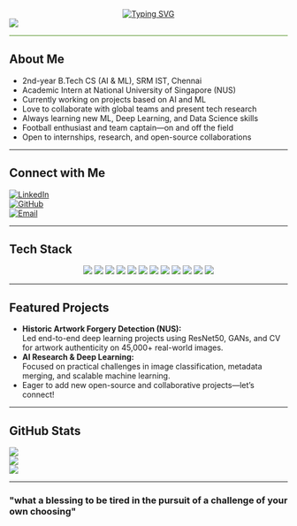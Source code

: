 <div align="center">
  <a href="https://git.io/typing-svg">
    <img src="https://readme-typing-svg.demolab.com?font=Roboto+Condensed&size=26&duration=3500&pause=1200&center=true&width=500&color=9DC183&lines=Hey%2C%20I%20am%20JAI;AI%20/%20ML%20Enthusiast%20%7C%20Researcher;2nd%20Year%20CS%20Undergrad%20%7C%20SRM;Building%20AI%20for%20Real-World%20Impact" alt="Typing SVG" />
  </a>
</div>

<img src="https://user-images.githubusercontent.com/73097560/115834477-dbab4500-a447-11eb-908a-139a6edaec5c.gif"/>

<hr style="height:2px;border-width:0;color:#9DC183;background-color:#9DC183">

## About Me

- 2nd-year B.Tech CS (AI & ML), SRM IST, Chennai
- Academic Intern at National University of Singapore (NUS)
- Currently working on projects based on AI and ML
- Love to collaborate with global teams and present tech research
- Always learning new ML, Deep Learning, and Data Science skills
- Football enthusiast and team captain—on and off the field
- Open to internships, research, and open-source collaborations

---

## Connect with Me

[![LinkedIn](https://img.shields.io/badge/LinkedIn-%230077B5.svg?logo=linkedin&logoColor=white)](https://www.linkedin.com/in/jaikharb)  
[![GitHub](https://img.shields.io/badge/GitHub-%23121011.svg?logo=github&logoColor=white)](https://github.com/jboiie)  
[![Email](https://img.shields.io/badge/Email-D14836?logo=gmail&logoColor=white)](mailto:jai19kharb@gmail.com)  

---

## Tech Stack

<p align="center">
  <img src="https://img.shields.io/badge/Python-3670A0?style=for-the-badge&logo=python&logoColor=ffdd54"/>
  <img src="https://img.shields.io/badge/C-00599C?style=for-the-badge&logo=c&logoColor=white"/>
  <img src="https://img.shields.io/badge/Java-%23ED8B00.svg?style=for-the-badge&logo=openjdk&logoColor=white"/>
  <img src="https://img.shields.io/badge/Git-F05032?style=for-the-badge&logo=git&logoColor=white"/>
  <img src="https://img.shields.io/badge/GitHub-181717?style=for-the-badge&logo=github&logoColor=white"/>
  <img src="https://img.shields.io/badge/NumPy-013243?style=for-the-badge&logo=numpy&logoColor=white"/>
  <img src="https://img.shields.io/badge/Pandas-150458?style=for-the-badge&logo=pandas&logoColor=white"/>
  <img src="https://img.shields.io/badge/Matplotlib-FFC107?style=for-the-badge&logo=matplotlib&logoColor=white"/>
  <img src="https://img.shields.io/badge/Scikit--learn-F7931E?style=for-the-badge&logo=scikit-learn&logoColor=white"/>
  <img src="https://img.shields.io/badge/TensorFlow-FF6F00?style=for-the-badge&logo=tensorflow&logoColor=white"/>
  <img src="https://img.shields.io/badge/Streamlit-FF4B4B?style=for-the-badge&logo=streamlit&logoColor=white"/>
  <img src="https://img.shields.io/badge/Google-Colab-F9AB00?style=for-the-badge&logo=google-colab&logoColor=white"/>
</p>

---

## Featured Projects

- **Historic Artwork Forgery Detection (NUS):**  
  Led end-to-end deep learning projects using ResNet50, GANs, and CV for artwork authenticity on 45,000+ real-world images.
- **AI Research & Deep Learning:**  
  Focused on practical challenges in image classification, metadata merging, and scalable machine learning.
- Eager to add new open-source and collaborative projects—let’s connect!

---

## GitHub Stats

![](https://github-readme-stats.vercel.app/api?username=jboiie&theme=blue-green&hide_border=false&include_all_commits=true&count_private=true&show_icons=true)  
![](https://github-readme-streak-stats.herokuapp.com/?user=jboiie&theme=blue-green&hide_border=false)  
![](https://github-readme-stats.vercel.app/api/top-langs/?username=jboiie&theme=blue-green&hide_border=false&layout=compact)

---

### "what a blessing to be tired in the pursuit of a challenge of your own choosing"
